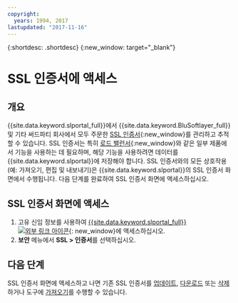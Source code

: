 ```yaml
---
copyright:
  years: 1994, 2017
lastupdated: "2017-11-16"
---
```


{:shortdesc: .shortdesc}
{:new_window: target="_blank"}

# SSL 인증서에 액세스

## 개요

{{site.data.keyword.slportal_full}}에서 {{site.data.keyword.BluSoftlayer_full}} 및 기타 써드파티 회사에서 모두 주문한 [SSL 인증서](what-ssl-certificate.html){:new_window}를 관리하고 추적할 수 있습니다. SSL 인증서는 특히 [로드 밸런서](../load-balancing/load-balancing.html){:new_window}와 같은 일부 제품에서 기능을 사용하는 데 필요하며, 해당 기능을 사용하려면 데이터를 {{site.data.keyword.slportal}}에 저장해야 합니다. SSL 인증서와의 모든 상호작용(예: 가져오기, 편집 및 내보내기)은 {{site.data.keyword.slportal}}의 SSL 인증서 화면에서 수행됩니다. 다음 단계를 완료하여 SSL 인증서 화면에 액세스하십시오.

## SSL 인증서 화면에 액세스

1. 고유 신임 정보를 사용하여 [{{site.data.keyword.slportal_full}} ![외부 링크 아이콘](../../icons/launch-glyph.svg "외부 링크 아이콘")](https://control.softlayer.com/){: new_window}에 액세스하십시오.
2. **보안** 메뉴에서 **SSL > 인증서**를 선택하십시오.

## 다음 단계

SSL 인증서 화면에 액세스하고 나면 기존 SSL 인증서를 [업데이트](view-and-update-ssl-certificate.html), [다운로드](download-ssl-certificate-details.html) 또는 [삭제](delete-ssl-certificate.html)하거나 도구에 [가져오기](import-ssl-certificate.html)를 수행할 수 있습니다.
